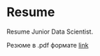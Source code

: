# Resume
Resume Junior Data Scientist.

Резюме в .pdf формате [link](https://drive.google.com/file/d/1vKfMcAHpxIP_q78lDeKdVUL1IgZnNJVj/view?usp=sharing)
